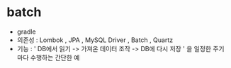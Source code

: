 # batch
* gradle
* 의존성 : Lombok , JPA , MySQL Driver , Batch , Quartz
* 기능 : ' DB에서 읽기 -> 가져온 데이터 조작 -> DB에 다시 저장 ' 을 일정한 주기마다 수행하는 간단한 예
